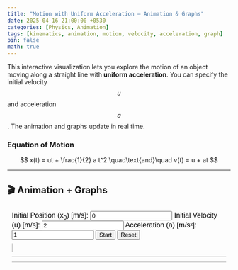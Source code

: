 ```yaml
---
title: "Motion with Uniform Acceleration – Animation & Graphs"
date: 2025-04-16 21:00:00 +0530
categories: [Physics, Animation]
tags: [kinematics, animation, motion, velocity, acceleration, graph]
pin: false
math: true
---
```


This interactive visualization lets you explore the motion of an object moving along a straight line with **uniform acceleration**. You can specify the initial velocity $$ u $$ and acceleration $$ a $$. The animation and graphs update in real time.

### Equation of Motion

$$
x(t) = ut + \frac{1}{2} a t^2 \quad\text{and}\quad v(t) = u + at
$$

---

## 🎬 Animation + Graphs

<iframe style="width: 100%; height: 90vh; border: none;" srcdoc="
<!DOCTYPE html>
<html>
<head>
  <meta charset='UTF-8'>
  <script src='https://cdn.jsdelivr.net/npm/chart.js'></script>
  <style>
    body {
      font-family: sans-serif;
      margin: 0;
      padding: 10px;
    }
    #controls {
      margin-bottom: 10px;
    }
    canvas {
      border: 1px solid #ccc;
      background: #f9f9f9;
    }
    #layout {
      display: flex;
      gap: 10px;
      flex-wrap: wrap;
    }
    #animationArea {
      flex: 1 1 100%;
    }
    #graphs {
      display: flex;
      flex-direction: column;
      gap: 10px;
      flex: 1 1 100%;
    }
    @media (min-width: 800px) {
      #animationArea {
        flex: 1 1 40%;
      }
      #graphs {
        flex: 1 1 58%;
      }
    }
  </style>
</head>
<body>
  <div id='controls'>
    <label>Initial Position (x<sub>0</sub>) [m/s]: <input type='number' id='initialPosition' value='0'></label>
    <label>Initial Velocity (u) [m/s]: <input type='number' id='initialVelocity' value='2'></label>
    <label>Acceleration (a) [m/s²]: <input type='number' id='acceleration' value='1'></label>
    <button id='startBtn'>Start</button>
    <button id='resetBtn'>Reset</button>
  </div>

  <div id='layout'>
    <div id='animationArea'>
      <canvas id='motionCanvas' width='100%' height='150'></canvas>
    </div>
    <div id='graphs'>
      <canvas id='positionGraph'></canvas>
      <canvas id='velocityGraph'></canvas>
    </div>
  </div>

  <script>
    const canvas = document.getElementById('motionCanvas');
    const ctx = canvas.getContext('2d');
    const startBtn = document.getElementById('startBtn');
    const resetBtn = document.getElementById('resetBtn');
    let x0 = 0, u = 0, a = 0, startTime = null, animationId;
    let dataTime = [], dataX = [], dataV = [];

    const posCtx = document.getElementById('positionGraph').getContext('2d');
    const velCtx = document.getElementById('velocityGraph').getContext('2d');

    const positionChart = new Chart(posCtx, {
      type: 'line',
      data: {
        labels: dataTime,
        datasets: [{
          label: 'Position (m)',
          data: dataX,
          borderColor: 'blue',
          tension: 0.2
        }]
      },
      options: {
        scales: {
          x: { title: { display: true, text: 'Time (s)' }},
          y: { title: { display: true, text: 'Position (m)' }}
        }
      }
    });

    const velocityChart = new Chart(velCtx, {
      type: 'line',
      data: {
        labels: dataTime,
        datasets: [{
          label: 'Velocity (m/s)',
          data: dataV,
          borderColor: 'green',
          tension: 0.2
        }]
      },
      options: {
        scales: {
          x: { title: { display: true, text: 'Time (s)' }},
          y: { title: { display: true, text: 'Velocity (m/s)' }}
        }
      }
    });

    function resetCanvas() {
      ctx.clearRect(0, 0, canvas.width, canvas.height);
      ctx.fillStyle = '#000';
      ctx.fillRect(0, canvas.height / 2 - 2, canvas.width, 4);
    }

    function drawObject(x) {
      ctx.fillStyle = 'red';
      ctx.beginPath();
      ctx.arc(x, canvas.height / 2, 10, 0, 2 * Math.PI);
      ctx.fill();
    }

    function animate(timestamp) {
      if (!startTime) startTime = timestamp;
      const t = (timestamp - startTime) / 1000;
      const x = x0 + u * t + 0.5 * a * t * t;
      const v = u + a * t;
      const px = x * 50;

      resetCanvas();
      drawObject(px);

      if (t - (dataTime.at(-1) || -1) > 0.1) {
        dataTime.push(t.toFixed(2));
        dataX.push(x.toFixed(2));
        dataV.push(v.toFixed(2));
        positionChart.update();
        velocityChart.update();
      }

      if (px >= 0 && px < canvas.width) {
        animationId = requestAnimationFrame(animate);
      }
    }

    function startAnimation() {
      cancelAnimationFrame(animationId);
      x0 = parseFloat(document.getElementById('initialPosition').value);
      u = parseFloat(document.getElementById('initialVelocity').value);
      a = parseFloat(document.getElementById('acceleration').value);
      startTime = null;
      dataTime.length = 0;
      dataX.length = 0;
      dataV.length = 0;
      positionChart.update();
      velocityChart.update();
      resetCanvas();
      animationId = requestAnimationFrame(animate);
    }

    startBtn.addEventListener('click', startAnimation);
    resetBtn.addEventListener('click', startAnimation);

    resetCanvas();
  </script>
</body>
</html>
"></iframe>

---

## 🧠 What You Can Learn

- How position and velocity evolve under constant acceleration
- Effect of changing initial velocity or acceleration
- The parabolic shape of the **position-time** graph
- The linear shape of the **velocity-time** graph

---

